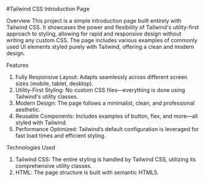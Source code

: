 #Tailwind CSS Introduction Page

Overview
This project is a simple introduction page built entirely with Tailwind CSS. It showcases the power and flexibility of Tailwind's utility-first approach to styling, allowing for rapid and responsive design without writing any custom CSS. The page includes various examples of commonly used UI elements styled purely with Tailwind, offering a clean and modern design.

Features

1. Fully Responsive Layout: Adapts seamlessly across different screen sizes (mobile, tablet, desktop).
2. Utility-First Styling: No custom CSS files—everything is done using Tailwind's utility classes.
3. Modern Design: The page follows a minimalist, clean, and professional aesthetic.
4. Reusable Components: Includes examples of button, flex, and more—all styled with Tailwind.
5. Performance Optimized: Tailwind’s default configuration is leveraged for fast load times and efficient styling.


Technologies Used

1. Tailwind CSS: The entire styling is handled by Tailwind CSS, utilizing its comprehensive utility classes.
2. HTML: The page structure is built with semantic HTML5.
